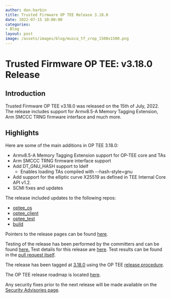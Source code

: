 ```yaml
---
author: don.harbin
title: Trusted Firmware OP TEE Release 3.18.0
date: 2022-07-15 10:00:00
categories:
- Blog
layout: post
image: /assets/images/blog/musca_tf_crop_1500x1500.png
---
```


**Trusted Firmware OP TEE: v3.18.0 Release**
=====================================================

Introduction
------------

Trusted Firmware OP TEE v3.18.0 was released on the 15th of July, 2022. The release includes support for Armv8.5-A Memory Tagging Extension, Arm SMCCC TRNG firmware interface and much more.

Highlights 
----------

Here are some of the main additions in OP TEE 3.18.0:
- Armv8.5-A Memory Tagging Extension support for OP-TEE core and TAs
- Arm SMCCC TRNG firmware interface support
- Add DT_GNU_HASH support to ldelf
  - Enables loading TAs compiled with --hash-style=gnu
- Add support for the elliptic curve X25519 as defined in TEE Internal Core API v1.2.
- SCMI fixes and updates

The release included updates to the following repos:
- [optee_os](https://optee.readthedocs.io/en/latest/building/gits/optee_os.html#optee-os) 
- [optee_client](https://optee.readthedocs.io/en/latest/building/gits/optee_client.html#optee-client) 
- [optee_test](https://optee.readthedocs.io/en/latest/building/gits/optee_test.html#optee-test) 
- [build](https://optee.readthedocs.io/en/latest/building/gits/build.html#build) 
 

Pointers to the release pages can be found [here](https://github.com/OP-TEE/optee_os/blob/3.18.0/CHANGELOG.md). 

Testing of the release has been performed by the committers and can be found [here.](
https://github.com/OP-TEE/optee_os/commit/1ee647035939e073a2e8dddb727c0f019cc035f1)
Test details for this release are [here](https://optee.readthedocs.io/en/latest/building/gits/optee_test.html). Test results can be found in the [pull request itself](https://github.com/OP-TEE/optee_os/pull/5395
).

The release has been tagged at [3.18.0](https://github.com/OP-TEE/optee_os/releases/tag/3.18.0) using the OP TEE [release procedure](https://optee.readthedocs.io/en/latest/general/releases.html#release-procedure). 

The OP TEE release roadmap is located [here](https://optee.readthedocs.io/en/latest/general/releases.html). 

Any security fixes prior to the next release will be made available on the [Security Advisories page](https://github.com/OP-TEE/optee_os/security/advisories?state=published). 

